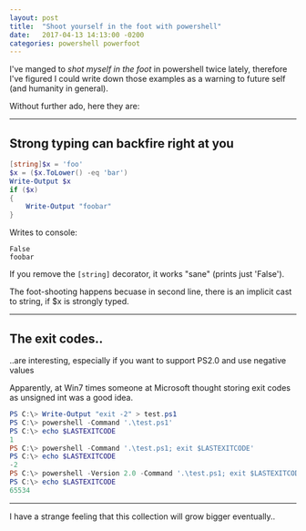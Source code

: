 ```yaml
---
layout: post
title:  "Shoot yourself in the foot with powershell"
date:   2017-04-13 14:13:00 -0200
categories: powershell powerfoot
---
```


I've manged to *shot myself in the foot* in powershell twice lately, therefore I've figured I could write down those examples as a warning to future self (and humanity in general).

Without further ado, here they are:

***

## Strong typing can backfire right at you

```powershell
[string]$x = 'foo'
$x = ($x.ToLower() -eq 'bar')
Write-Output $x
if ($x)
{
    Write-Output "foobar"
}
```

Writes to console:
```
False
foobar
```

If you remove the `[string]` decorator, it works "sane" (prints just 'False').

The foot-shooting happens becuase in second line, there is an implicit cast to string, if $x is strongly typed.

***

## The exit codes..

..are interesting, especially if you want to support PS2.0 and use negative values

Apparently, at Win7 times someone at Microsoft thought storing exit codes as unsigned int was a good idea.

```powershell
PS C:\> Write-Output "exit -2" > test.ps1
PS C:\> powershell -Command '.\test.ps1'
PS C:\> echo $LASTEXITCODE
1
PS C:\> powershell -Command '.\test.ps1; exit $LASTEXITCODE'
PS C:\> echo $LASTEXITCODE
-2
PS C:\> powershell -Version 2.0 -Command '.\test.ps1; exit $LASTEXITCODE'
PS C:\> echo $LASTEXITCODE
65534
```

***

I have a strange feeling that this collection will grow bigger eventually..
